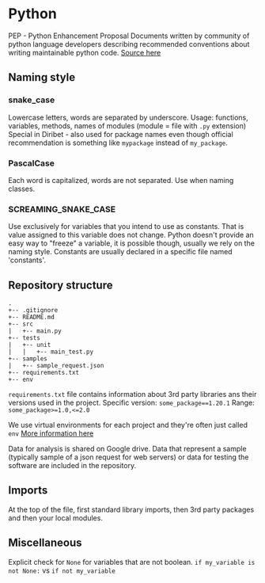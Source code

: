 # Python

PEP - Python Enhancement Proposal
Documents written by community of python language developers describing recommended conventions about writing
maintainable python code. 
[Source here](https://peps.python.org/pep-0008/)

## Naming style

### snake_case
Lowercase letters, words are separated by underscore.
Usage: functions, variables, methods, names of modules (module = file with `.py` extension)
Special in Diribet - also used for package names even though official recommendation is something like `mypackage`
instead of `my_package`.

### PascalCase
Each word is capitalized, words are not separated. Use when naming classes.

### SCREAMING_SNAKE_CASE
Use exclusively for variables that you intend to use as constants. That is value assigned to this variable
does not change. Python doesn't provide an easy way to "freeze" a variable, it is possible though, usually we rely on
the naming style. Constants are usually declared in a specific file named 'constants'.

## Repository structure
```
.
+-- .gitignore
+-- README.md
+-- src
|   +-- main.py
+-- tests
|	+-- unit
|	|   +-- main_test.py
+-- samples
|   +-- sample_request.json
+-- requirements.txt
+-- env
```

`requirements.txt` file contains information about 3rd party libraries ans their versions used in the project.
Specific version: `some_package==1.20.1`
Range: `some_package>=1.0,<=2.0`

We use virtual environments for each project and they're often just called `env`
[More information here](https://docs.python.org/3/library/venv.html)

Data for analysis is shared on Google drive.
Data that represent a sample (typically sample of a json request for web servers) or data for testing the software
are included in the repository. 


## Imports
At the top of the file, first standard library imports, then 3rd party packages and then your local modules.

## Miscellaneous 
Explicit check for `None` for variables that are not boolean.
`if my_variable is not None:` vs `if not my_variable`







			







